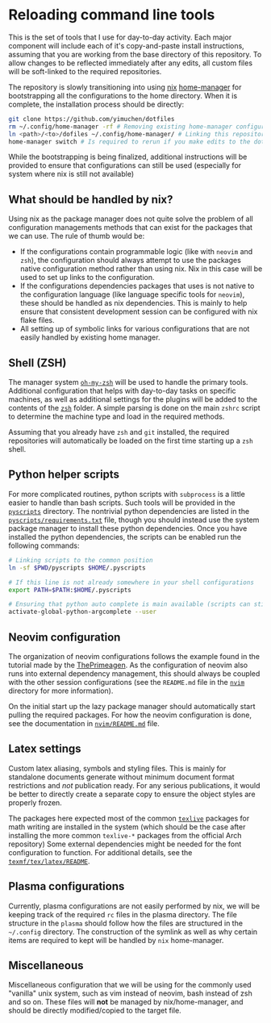 # Reloading command line tools

This is the set of tools that I use for day-to-day activity. Each major
component will include each of it's copy-and-paste install instructions,
assuming that you are working from the base directory of this repository. To
allow changes to be reflected immediately after any edits, all custom files
will be soft-linked to the required repositories.

The repository is slowly transitioning into using [nix]
[home-manager][homemanager] for bootstrapping all the configurations to the
home directory. When it is complete, the installation process should be
directly:

```bash
git clone https://github.com/yimuchen/dotfiles 
rm ~/.config/home-manager -rf # Removing existing home-manager configuration
ln <path>/<to>/dofiles ~/.config/home-manager/ # Linking this repository to home manager
home-manager switch # Is required to rerun if you make edits to the dotfiles directory
```

While the bootstrapping is being finalized, additional instructions will be
provided to ensure that configurations can still be used (especially for system
where nix is still not available)

## What should be handled by nix?

Using nix as the package manager does not quite solve the problem of all
configuration managements methods that can exist for the packages that we can
use. The rule of thumb would be:

- If the configurations contain programmable logic (like with `neovim` and
  `zsh`), the configuration should always attempt to use the packages native
  configuration method rather than using nix. Nix in this case will be used to
  set up links to the configuration.
- If the configurations dependencies packages that uses is not native to the
  configuration language (like language specific tools for `neovim`), these
  should be handled as nix dependencies. This is mainly to help ensure that
  consistent development session can be configured with nix flake files.
- All setting up of symbolic links for various configurations that are not
  easily handled by existing home manager.

## Shell (ZSH)

The manager system [`oh-my-zsh`][oh-my-zsh] will be used to handle the primary
tools. Additional configuration that helps with day-to-day tasks on specific
machines, as well as additional settings for the plugins will be added to the
contents of the [`zsh`](zsh) folder. A simple parsing is done on the main
`zshrc` script to determine the machine type and load in the required methods.

Assuming that you already have `zsh` and `git` installed, the required
repositories will automatically be loaded on the first time starting up a `zsh`
shell.

## Python helper scripts

For more complicated routines, python scripts with `subprocess` is a little
easier to handle than bash scripts. Such tools will be provided in the
[`pyscripts`](pyscripts) directory. The nontrivial python dependencies are
listed in the [`pyscripts/requirements.txt`](pyscripts) file, though you should
instead use the system package manager to install these python dependencies.
Once you have installed the python dependencies, the scripts can be enabled run
the following commands:

```bash
# Linking scripts to the common position
ln -sf $PWD/pyscripts $HOME/.pyscripts

# If this line is not already somewhere in your shell configurations
export PATH=$PATH:$HOME/.pyscripts

# Ensuring that python auto complete is main available (scripts can still be used is not done)
activate-global-python-argcomplete --user
```

## Neovim configuration

The organization of neovim configurations follows the example found in the
tutorial made by the [ThePrimeagen][primetut]. As the configuration of neovim
also runs into external dependency management, this should always be coupled
with the other session configurations (see the `README.md` file in the
[`nvim`](nvim) directory for more information).

On the initial start up the lazy package manager should automatically start
pulling the required packages. For how the neovim configuration is done, see
the documentation in [`nvim/README.md`](nvim) file.

## Latex settings

Custom latex aliasing, symbols and styling files. This is mainly for standalone
documents generate without minimum document format restrictions and _not_
publication ready. For any serious publications, it would be better to directly
create a separate copy to ensure the object styles are properly frozen.

The packages here expected most of the common [`texlive`][texlive] packages for
math writing are installed in the system (which should be the case after
installing the more common `texlive-*` packages from the official Arch
repository) Some external dependencies might be needed for the font
configuration to function. For additional details, see the
[`texmf/tex/latex/README`](texmf/tex/latex).

## Plasma configurations

Currently, plasma configurations are not easily performed by nix, we will be
keeping track of the required `rc` files in the plasma directory. The file
structure in the `plasma` should follow how the files are structured in the
`~/.config` directory. The construction of the symlink as well as why certain
items are required to kept will be handled by `nix` home-manager.

## Miscellaneous

Miscellaneous configuration that we will be using for the commonly used
"vanilla" unix system, such as vim instead of neovim, bash instead of zsh and
so on. These files will **not** be managed by nix/home-manager, and should be
directly modified/copied to the target file.


[homemanager]: https://nix-community.github.io/home-manager/
[nix]: https://nixos.org/
[oh-my-zsh]: https://github.com/ohmyzsh/ohmyzsh/tree/master
[primetut]: https://www.youtube.com/watch?v=w7i4amO_zaE
[texlive]: https://www.tug.org/texlive/
